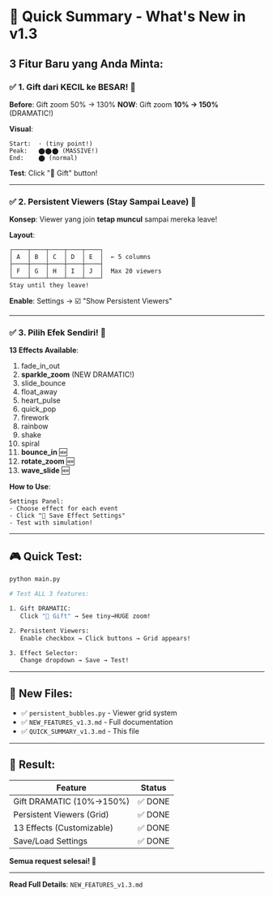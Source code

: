# 🎯 Quick Summary - What's New in v1.3

## 3 Fitur Baru yang Anda Minta:

### ✅ 1. Gift dari KECIL ke BESAR! 🎁

**Before**: Gift zoom 50% → 130%
**NOW**: Gift zoom **10% → 150%** (DRAMATIC!)

**Visual**:
```
Start:  · (tiny point!)
Peak:   ⬤⬤⬤ (MASSIVE!)
End:    ⬤ (normal)
```

**Test**: Click "🎁 Gift" button!

---

### ✅ 2. Persistent Viewers (Stay Sampai Leave) 👥

**Konsep**: Viewer yang join **tetap muncul** sampai mereka leave!

**Layout**:
```
┌────┬────┬────┬────┬────┐
│ A  │ B  │ C  │ D  │ E  │  ← 5 columns
├────┼────┼────┼────┼────┤
│ F  │ G  │ H  │ I  │ J  │  Max 20 viewers
└────┴────┴────┴────┴────┘
Stay until they leave!
```

**Enable**: Settings → ☑️ "Show Persistent Viewers"

---

### ✅ 3. Pilih Efek Sendiri! 🎨

**13 Effects Available**:
1. fade_in_out
2. **sparkle_zoom** (NEW DRAMATIC!)
3. slide_bounce
4. float_away
5. heart_pulse
6. quick_pop
7. firework
8. rainbow
9. shake
10. spiral
11. **bounce_in** 🆕
12. **rotate_zoom** 🆕
13. **wave_slide** 🆕

**How to Use**:
```
Settings Panel:
- Choose effect for each event
- Click "💾 Save Effect Settings"
- Test with simulation!
```

---

## 🎮 Quick Test:

```bash
python main.py

# Test ALL 3 features:

1. Gift DRAMATIC:
   Click "🎁 Gift" → See tiny→HUGE zoom!

2. Persistent Viewers:
   Enable checkbox → Click buttons → Grid appears!

3. Effect Selector:
   Change dropdown → Save → Test!
```

---

## 📁 New Files:

- ✅ `persistent_bubbles.py` - Viewer grid system
- ✅ `NEW_FEATURES_v1.3.md` - Full documentation
- ✅ `QUICK_SUMMARY_v1.3.md` - This file

---

## 🎉 Result:

| Feature | Status |
|---------|--------|
| Gift DRAMATIC (10%→150%) | ✅ DONE |
| Persistent Viewers (Grid) | ✅ DONE |
| 13 Effects (Customizable) | ✅ DONE |
| Save/Load Settings | ✅ DONE |

**Semua request selesai! 🚀**

---

**Read Full Details**: `NEW_FEATURES_v1.3.md`
